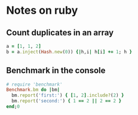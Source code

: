 # Notes on ruby

## Count duplicates in an array

```ruby
a = [1, 1, 2]
b = a.inject(Hash.new(0)) {|h,i| h[i] += 1; h }
```

## Benchmark in the console

```ruby
# require 'benchmark'
Benchmark.bm do |bm|
  bm.report('first:') { [1, 2].include?(2) }
  bm.report('second:') { 1 == 2 || 2 == 2 }
end;0
```
